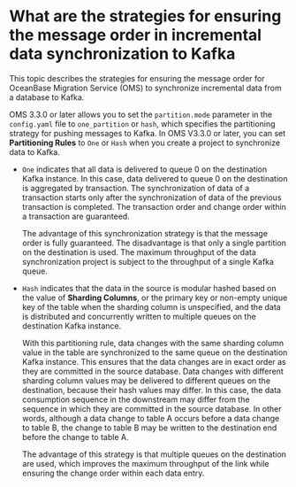 # What are the strategies for ensuring the message order in incremental data synchronization to Kafka

This topic describes the strategies for ensuring the message order for OceanBase Migration Service (OMS) to synchronize incremental data from a database to Kafka.

OMS 3.3.0 or later allows you to set the `partition.mode` parameter in the `config.yaml` file to `one_partition` or `hash`, which specifies the partitioning strategy for pushing messages to Kafka. In OMS V3.3.0 or later, you can set **Partitioning Rules** to `One` or `Hash` when you create a project to synchronize data to Kafka.

* `One` indicates that all data is delivered to queue 0 on the destination Kafka instance. In this case, data delivered to queue 0 on the destination is aggregated by transaction. The synchronization of data of a transaction starts only after the synchronization of data of the previous transaction is completed. The transaction order and change order within a transaction are guaranteed.

   The advantage of this synchronization strategy is that the message order is fully guaranteed. The disadvantage is that only a single partition on the destination is used. The maximum throughput of the data synchronization project is subject to the throughput of a single Kafka queue.

* `Hash` indicates that the data in the source is modular hashed based on the value of **Sharding Columns**, or the primary key or non-empty unique key of the table when the sharding column is unspecified, and the data is distributed and concurrently written to multiple queues on the destination Kafka instance.

   With this partitioning rule, data changes with the same sharding column value in the table are synchronized to the same queue on the destination Kafka instance. This ensures that the data changes are in exact order as they are committed in the source database. Data changes with different sharding column values may be delivered to different queues on the destination, because their hash values may differ. In this case, the data consumption sequence in the downstream may differ from the sequence in which they are committed in the source database. In other words, although a data change to table A occurs before a data change to table B, the change to table B may be written to the destination end before the change to table A.

   The advantage of this strategy is that multiple queues on the destination are used, which improves the maximum throughput of the link while ensuring the change order within each data entry.
